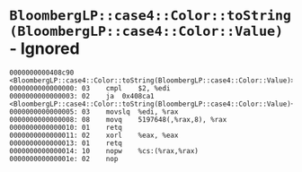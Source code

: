 # `BloombergLP::case4::Color::toString(BloombergLP::case4::Color::Value)` - Ignored

```x86asm
0000000000408c90 <BloombergLP::case4::Color::toString(BloombergLP::case4::Color::Value)>:
0000000000000000: 03	cmpl	$2, %edi
0000000000000003: 02	ja	0x408ca1 <BloombergLP::case4::Color::toString(BloombergLP::case4::Color::Value)+0x11>
0000000000000005: 03	movslq	%edi, %rax
0000000000000008: 08	movq	5197648(,%rax,8), %rax
0000000000000010: 01	retq	
0000000000000011: 02	xorl	%eax, %eax
0000000000000013: 01	retq	
0000000000000014: 10	nopw	%cs:(%rax,%rax)
000000000000001e: 02	nop	
```
